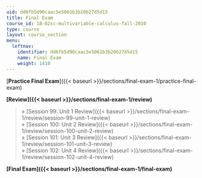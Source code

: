 ```yaml
---
uid: dd6fb5d90caac5e5061b3b20b27d5d15
title: Final Exam
course_id: 18-02sc-multivariable-calculus-fall-2010
type: course
layout: course_section
menu:
  leftnav:
    identifier: dd6fb5d90caac5e5061b3b20b27d5d15
    name: Final Exam
    weight: 1410
---
```


[**Practice Final Exam**]({{< baseurl >}}/sections/final-exam-1/practice-final-exam)

**[Review]({{< baseurl >}}/sections/final-exam-1/review)**

> » [Session 99: Unit 1 Review]({{< baseurl >}}/sections/final-exam-1/review/session-99-unit-1-review)  
> » [Session 100: Unit 2 Review]({{< baseurl >}}/sections/final-exam-1/review/session-100-unit-2-review)  
> » [Session 101: Unit 3 Review]({{< baseurl >}}/sections/final-exam-1/review/session-101-unit-3-review)  
> » [Session 102: Unit 4 Review]({{< baseurl >}}/sections/final-exam-1/review/session-102-unit-4-review)

**[Final Exam]({{< baseurl >}}/sections/final-exam-1/final-exam)**